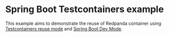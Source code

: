 # Spring Boot Testcontainers example

This example aims to demonstrate the reuse of Redpanda container
using [Testcontainers reuse mode](https://www.testcontainers.org/features/reuse/) and [Spring Boot Dev Mode](https://docs.spring.io/spring-boot/docs/3.1.0-RC2/reference/htmlsingle/#features.testing.testcontainers.at-development-time).
